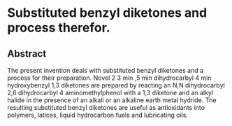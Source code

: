 # Substituted benzyl diketones and process therefor.

## Abstract
The present invention deals with substituted benzyl diketones and a process for their preparation. Novel 2 3 min ,5 min dihydrocarbyl 4 min hydroxybenzyl 1,3 diketones are prepared by reacting an N,N dihydrocarbyl 2,6 dihydrocarbyl 4 aminomethylphenol with a 1,3 diketone and an alkyl halide in the presence of an alkali or an alkaline earth metal hydride. The resulting substituted benzyl diketones are useful as antioxidants into polymers, latices, liquid hydrocarbon fuels and lubricating oils.